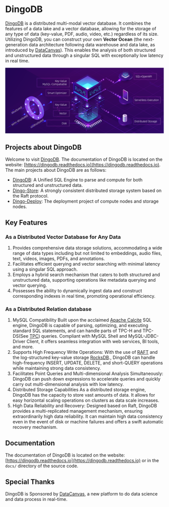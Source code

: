 # DingoDB

[DingoDB](https://github.com/dingodb/dingo) is a distributed multi-modal vector database. It combines the features of a data lake and a vector database, allowing for the storage of any type of data (key-value, PDF, audio, video, etc.) regardless of its size. Utilizing DingoDB, you can construct your own **Vector Ocean** (the next-generation data architecture following data warehouse and data lake, as introduced by [DataCanvas](https://www.datacanvas.com/)). This enables the analysis of both structured and unstructured data through a singular SQL with exceptionally low latency in real time.

 ![](./images/dingo_stack.png)

## Projects about DingoDB

Welcome to visit [DingoDB](https://github.com/dingodb/dingo). The documentation of DingoDB is located on the website: [https://dingodb.readthedocs.io](https://dingodb.readthedocs.io).  The main projects about DingoDB are as follows:

- [DingoDB](https://github.com/dingodb/dingo): A Unified SQL Engine to parse and compute for both structured and unstructured data.
- [Dingo-Store](https://github.com/dingodb/dingo-store): A strongly consistent distributed storage system based on the Raft protocol.
- [Dingo-Deploy](https://github.com/dingodb/dingo-deploy): The deployment project of compute nodes and storage nodes.


## Key Features

### As a Distributed Vector Database for Any Data

1. Provides comprehensive data storage solutions, accommodating a wide range of data types including but not limited to embeddings, audio files, text, videos, images, PDFs, and annotations.
2. Facilitates efficient querying and vector searching with minimal latency using a singular SQL approach.
3. Employs a hybrid search mechanism that caters to both structured and unstructured data, supporting operations like metadata querying and vector querying.
4. Possesses the ability to dynamically ingest data and construct corresponding indexes in real time, promoting operational efficiency.
  
### As a Distributed Relation database

1. MySQL Compatibility
   Built upon the acclaimed [Apache Calcite](https://calcite.apache.org/) SQL engine, DingoDB is capable of parsing, optimizing, and executing standard SQL statements, and can handle parts of TPC-H and TPC-DS(See [TPC](http://www.tpc.org/)) queries. Compliant with MySQL Shell and MySQL-JDBC-Driver Client, it offers seamless integration with web services, BI tools, and more.
2. Supports High Frequency Write Operations:
   With the use of [RAFT](https://raft.github.io/) and the log-structured key-value storage [RocksDB](https://rocksdb.org/)., DingoDB can handle high-frequency INSERT, UPDATE, DELETE, and short-QUERY operations while maintaining strong data consistency.
3. Facilitates Point Queries and Multi-dimensional Analysis Simultaneously:
   DingoDB can push down expressions to accelerate queries and quickly carry out multi-dimensional analysis with low latency.
4. Distributed Storage Capabilities
   As a distributed storage engine, DingoDB has the capacity to store vast amounts of data. It allows for easy horizontal scaling operations on clusters as data scale increases.
5. High Data Reliability and Recovery:
   Designed based on Raft, DingoDB provides a multi-replicated management mechanism, ensuring extraordinarily high data reliability. It can maintain high data consistency even in the event of disk or machine failures and offers a swift automatic recovery mechanism.

## Documentation

The documentation of DingoDB is located on the website: [https://dingodb.readthedocs.io](https://dingodb.readthedocs.io)
or in the `docs/` directory of the source code.

## Special Thanks

DingoDB is Sponsored by [DataCanvas](https://www.datacanvas.com/), a new platform to do data science and data process in real-time.
